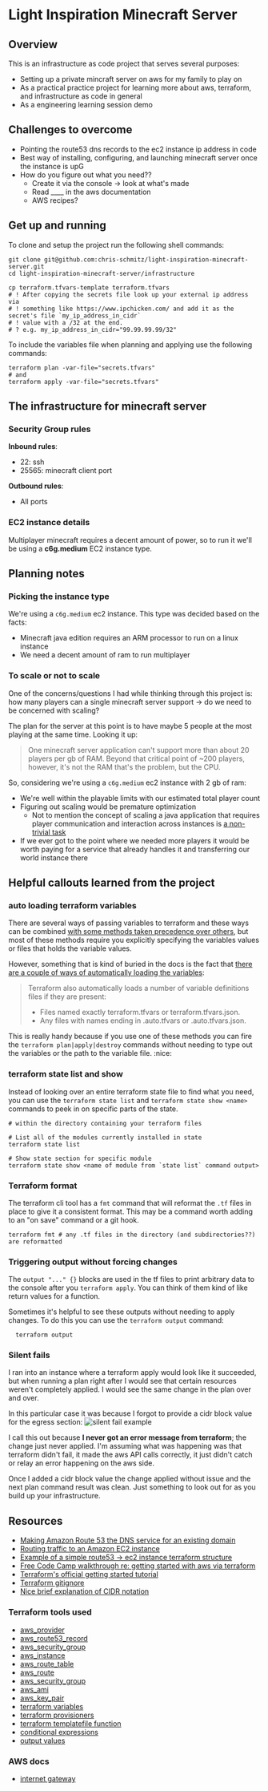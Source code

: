 # Light Inspiration Minecraft Server 

## Overview

This is an infrastructure as code project that serves several purposes:

- Setting up a private mincraft server on aws for my family to play on
- As a practical practice project for learning more about aws, terraform, and infrastructure as code in general
- As a engineering learning session demo

## Challenges to overcome
- Pointing the route53 dns records to the ec2 instance ip address in code
- Best way of installing, configuring, and launching minecraft server once the instance is upG
- How do you figure out what you need??
  - Create it via the console -> look at what's made
  - Read ____ in the aws documentation
  - AWS recipes?

## Get up and running
To clone and setup the project run the following shell commands: 

```shell
git clone git@github.com:chris-schmitz/light-inspiration-minecraft-server.git
cd light-inspiration-minecraft-server/infrastructure

cp terraform.tfvars-template terraform.tfvars 
# ! After copying the secrets file look up your external ip address via
# ! something like https://www.ipchicken.com/ and add it as the secret's file `my_ip_address_in_cidr`
# ! value with a /32 at the end. 
# ? e.g. my_ip_address_in_cidr="99.99.99.99/32"
```

To include the variables file when planning and applying use the following commands:
```shell
terraform plan -var-file="secrets.tfvars"
# and 
terraform apply -var-file="secrets.tfvars"
```


## The infrastructure for minecraft server

### Security Group rules
**Inbound rules**:
- 22: ssh
- 25565: minecraft client port

**Outbound rules**:
- All ports

### EC2 instance details
Multiplayer minecraft requires a decent amount of power, so to run it we'll be using a **c6g.medium** EC2 instance type. 

## Planning notes

### Picking the instance type
We're using a `c6g.medium` ec2 instance. This type was decided based on the facts:

- Minecraft java edition requires an ARM processor to run on a linux instance
- We need a decent amount of ram to run multiplayer

### To scale or not to scale
One of the concerns/questions I had while thinking through this project is: how many players can a single minecraft server support -> do we need to be concerned with scaling?

The plan for the server at this point is to have maybe 5 people at the most playing at the same time. Looking it up:

> One minecraft server application can't support more than about 20 players per gb of RAM. Beyond that critical point of ~200 players, however, it's not the RAM that's the problem, but the CPU.

So, considering we're using a `c6g.medium` ec2 instance with 2 gb of ram:
- We're well within the playable limits with our estimated total player count
- Figuring out scaling would be premature optimization
  - Not to mention the concept of scaling a java application that requires player communication and interaction across instances is [a non-trivial task](https://www.worldql.com/posts/2021-08-worldql-scalable-minecraft/)
- If we ever got to the point where we needed more players it would be worth paying for a service that already handles it and transferring our world instance there

## Helpful callouts learned from the project

### auto loading terraform variables
There are several ways of passing variables to terraform and these ways can be combined [with some methods taken precedence over others](https://developer.hashicorp.com/terraform/language/values/variables#variable-definition-precedence), but most of these methods require you explicitly specifying the variables values or files that holds the variable values. 

However, something that is kind of buried in the docs is the fact that [there are a couple of ways of automatically loading the variables](https://developer.hashicorp.com/terraform/language/values/variables#variable-definitions-tfvars-files):

> Terraform also automatically loads a number of variable definitions files if they are present:
>
> - Files named exactly terraform.tfvars or terraform.tfvars.json.
> - Any files with names ending in .auto.tfvars or .auto.tfvars.json.

This is really handy because if you use one of these methods you can fire the `terraform plan|apply|destroy` commands without needing to type out the variables or the path to the variable file. :nice:

### terraform state list and show
Instead of looking over an entire terraform state file to find what you need, you can use the `terraform state list` and `terraform state show <name>` commands to peek in on specific parts of the state.

```shell
# within the directory containing your terraform files

# List all of the modules currently installed in state
terraform state list 

# Show state section for specific module
terraform state show <name of module from `state list` command output> 
```

### Terraform format
The terraform cli tool has a `fmt` command that will reformat the `.tf` files in place to give it a consistent format. This may be a command worth adding to an "on save" command or a git hook. 

```shell
terraform fmt # any .tf files in the directory (and subdirectories??) are reformatted
```

### Triggering output without forcing changes
The `output "..." {}` blocks are used in the tf files to print arbitrary data to the console after you `terraform apply`. You can think of them kind of like return values for a function. 

Sometimes it's helpful to see these outputs without needing to apply changes. To do this you can use the `terraform output` command:

```shell
  terraform output 
```

### Silent fails
I ran into an instance where a terraform apply would look like it succeeded, but when running a plan right after I would see that certain resources weren't completely applied. I would see the same change in the plan over and over. 

In this particular case it was because I forgot to provide a cidr block value for the egress section:
![silent fail example](readme_attachments/terraform-silent-fail-example.png)

I call this out because **I never got an error message from terraform**; the change just never applied. I'm assuming what was happening was that terraform didn't fail, it made the aws API calls correctly, it just didn't catch or relay an error happening on the aws side.

Once I added a cidr block value the change applied without issue and the next plan command result was clean. Just something to look out for as you build up your infrastructure.


## Resources
- [Making Amazon Route 53 the DNS service for an existing domain](https://docs.aws.amazon.com/Route53/latest/DeveloperGuide/MigratingDNS.html)
- [Routing traffic to an Amazon EC2 instance](https://docs.aws.amazon.com/Route53/latest/DeveloperGuide/routing-to-ec2-instance.html)
- [Example of a simple route53 -> ec2 instance terraform structure](https://stackoverflow.com/questions/63307373/terraform-route53-simplest-example-to-create-a-dns-record-in-hosted-zone-pointin)
- [Free Code Camp walkthrough re: getting started with aws via terraform](https://www.youtube.com/watch?v=iRaai1IBlB0&ab_channel=freeCodeCamp.org)
- [Terraform's official getting started tutorial](https://developer.hashicorp.com/terraform/tutorials/aws-get-started?utm_source=WEBSITE&utm_medium=WEB_IO&utm_offer=ARTICLE_PAGE&utm_content=DOCS)
- [Terraform gitignore](https://github.com/github/gitignore/blob/main/Terraform.gitignore)
- [Nice brief explanation of CIDR notation](https://www.youtube.com/watch?v=u13AdjAUNmA)

### Terraform tools used
- [aws_provider](https://registry.terraform.io/providers/hashicorp/aws/latest/docs)
- [aws_route53_record](https://registry.terraform.io/providers/hashicorp/aws/latest/docs/resources/route53_record)
- [aws_security_group](https://registry.terraform.io/providers/hashicorp/aws/latest/docs/resources/security_group)
- [aws_instance](https://registry.terraform.io/providers/hashicorp/aws/latest/docs/resources/instance)
- [aws_route_table](https://registry.terraform.io/providers/hashicorp/aws/latest/docs/resources/route_table)
- [aws_route](https://registry.terraform.io/providers/hashicorp/aws/latest/docs/resources/route)
- [aws_security_group](https://registry.terraform.io/providers/hashicorp/aws/latest/docs/resources/security_group)
- [aws_ami](https://registry.terraform.io/providers/hashicorp/aws/latest/docs/data-sources/ami)
- [aws_key_pair](https://registry.terraform.io/providers/hashicorp/aws/latest/docs/resources/key_pair)
- [terraform variables](https://developer.hashicorp.com/terraform/language/values/variables)
- [terraform provisioners](https://developer.hashicorp.com/terraform/language/resources/provisioners/syntax)
- [terraform templatefile function](https://developer.hashicorp.com/terraform/language/functions/templatefile)
- [conditional expressions](https://developer.hashicorp.com/terraform/language/expressions/conditionals)
- [output values](https://developer.hashicorp.com/terraform/language/values/outputs)

### AWS docs
- [internet gateway](https://docs.aws.amazon.com/vpc/latest/userguide/VPC_Internet_Gateway.html)

